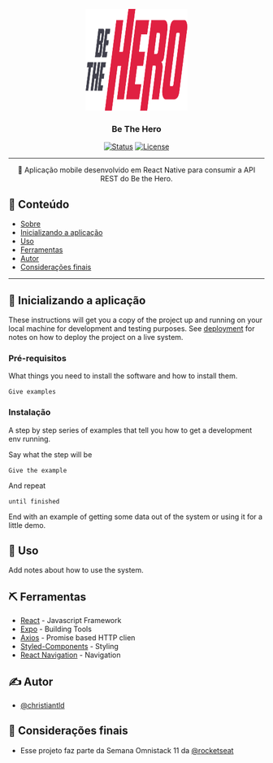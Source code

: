 <p align="center">
  <a href="" rel="noopener">
 <img width=200px height=200px src="../frontend/src/assets/logo.svg" alt="Project logo"></a>
</p>

<h3 align="center">Be The Hero</h3>

<div align="center">

[![Status](https://img.shields.io/badge/status-active-success.svg)]()
[![License](https://img.shields.io/badge/license-MIT-blue.svg)](/LICENSE)

</div>

---

<p align="center">🧐 Aplicação mobile desenvolvido em React Native para consumir a API REST do Be the Hero.
    <br>
</p>

## 📝 Conteúdo

- [Sobre](#about)
- [Inicializando a aplicação](#getting_started)
- [Uso](#usage)
- [Ferramentas](#built_using)
- [Autor](#authors)
- [Considerações finais](#acknowledgement)
---

## 🏁 Inicializando a aplicação <a name = "getting_started"></a>

These instructions will get you a copy of the project up and running on your local machine for development and testing purposes. See [deployment](#deployment) for notes on how to deploy the project on a live system.

### Pré-requisitos

What things you need to install the software and how to install them.

```
Give examples
```

### Instalação

A step by step series of examples that tell you how to get a development env running.

Say what the step will be

```
Give the example
```

And repeat

```
until finished
```

End with an example of getting some data out of the system or using it for a little demo.


## 🎈 Uso <a name="usage"></a>

Add notes about how to use the system.

## ⛏️ Ferramentas <a name = "built_using"></a>

- [React](https://pt-br.reactjs.org/) - Javascript Framework
- [Expo](https://expo.io//) - Building Tools
- [Axios](https://github.com/axios/axios) - Promise based HTTP clien
- [Styled-Components](https://styled-components.com/) - Styling
- [React Navigation](https://reactnavigation.org/) - Navigation


## ✍️ Autor <a name = "authors"></a>

- [@christiantld](https://github.com/christiantld)

## 🎉 Considerações finais <a name = "acknowledgement"></a>

- Esse projeto faz parte da Semana Omnistack 11 da [@rocketseat](https://rocketseat.com.br/)
